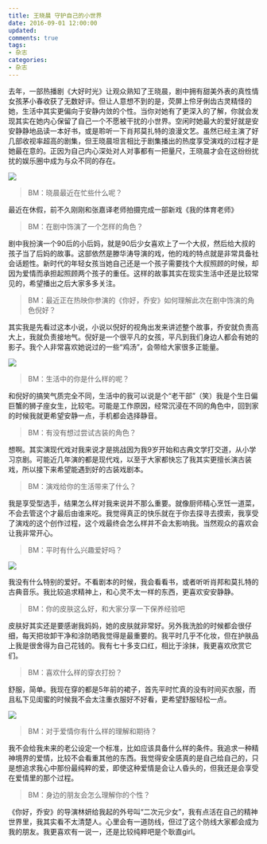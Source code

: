 ```yaml
---
title: 王晓晨 守护自己的小世界
date: 2016-09-01 12:00:00
updated:
comments: true
tags:
- 杂志
categories:
- 杂志
---
```


去年，一部热播剧《大好时光》让观众熟知了王晓晨，剧中拥有甜美外表的真性情女孩茅小春收获了无数好评。但让人意想不到的是，荧屏上伶牙俐齿古灵精怪的她，生活中其实更偏向于安静内敛的个性。当你对她有了更深入的了解，你就会发现其实在她内心保留了自己一个不愿被干扰的小世界。空闲时她最大的爱好就是安安静静地品读一本好书，或是聆听一下肖邦莫扎特的浪漫文艺。虽然已经主演了好几部收视率超高的剧集，但王晓晨坦言相比于剧集播出的热度享受演戏的过程才是她最在意的。正因为自己内心深处对人对事都有一把量尺，王晓晨才会在这纷纷扰扰的娱乐圈中成为与众不同的存在。

<!--more-->

![](/img/magazine/020/026-001.jpeg)

>BM：晓晨最近在忙些什么呢？

最近在休假，前不久刚刚和张嘉译老师拍摄完成一部新戏《我的体育老师》

>BM：在剧中饰演了一个怎样的角色？

剧中我扮演一个90后的小后妈，就是90后少女喜欢上了一个大叔，然后给大叔的孩子当了后妈的故事。这部依然是滕华涛导演的戏，他的戏的特点就是非常具备社会话题性。新时代的年轻女孩当她自己还是一个孩子需要找个大叔照顾的时候，却因为爱情而承担起照顾两个孩子的重任。这样的故事其实在现实生活中还是比较常见的，希望播出之后大家多多关注。

>BM：最近正在热映你参演的《你好，乔安》如何理解此次在剧中饰演的角色倪好？

其实我是先看过这本小说，小说以倪好的视角出发来讲述整个故事，乔安就负责高大上，我就负责接地气。倪好是一个很平凡的女孩，平凡到我们身边人都会有她的影子。我个人非常喜欢她说过的一些“鸡汤”，会带给大家很多正能量。

![](/img/magazine/020/026-002.jpeg)

>BM：生活中的你是什么样的呢？

和倪好的搞笑气质完全不同，生活中的我可以说是个“老干部”（笑）我是个生日偏巨蟹的狮子座女生，比较宅。可能是工作原因，经常沉浸在不同的角色中，回到家的时候我就更希望安静一点，手机都会选择静音。

>BM：有没有想过尝试古装的角色？

想啊。其实演现代戏对我来说才是挑战因为我9岁开始和古典文学打交道，从小学习京剧。可能近几年演的都是现代戏，以至于大家都快忘了我其实更擅长演古装戏，所以接下来希望能遇到好的古装戏剧本。

>BM：演戏给你的生活带来了什么？

我是享受型选手，结果怎么样对我来说并不那么重要。就像厨师精心烹饪一道菜，不会去管这个才最后由谁来吃。我觉得真正的快乐就在于你去探寻去摸索，我享受了演戏的这个创作过程，这个戏最终会怎么样并不会太影响我。当然观众的喜欢会让我非常开心。

>BM：平时有什么兴趣爱好吗？

![](/img/magazine/020/026-004.jpeg)

我没有什么特别的爱好。不看剧本的时候，我会看看书，或者听听肖邦和莫扎特的古典音乐。我比较追求精神上，和心灵不太一样的东西，更喜欢安安静静。

>BM：你的皮肤这么好，和大家分享一下保养经验吧

皮肤好其实还是要感谢我妈妈，她的皮肤就非常好。另外我洗脸的时候都会很仔细，每天把妆卸干净和涂防晒我觉得是最重要的。我平时几乎不化妆，但在护肤品上我是很舍得为自己花钱的。我有七十多支口红，相比于涂抹，我更喜欢欣赏它们。

>BM：喜欢什么样的穿衣打扮？

舒服，简单。我现在穿的都是5年前的裙子，首先平时忙真的没有时间买衣服，而且私下见闺蜜的时候我不会太注重衣服好不好看，更希望舒服轻松一点。

![](/img/magazine/020/026-003.jpeg)

>BM：对于爱情你有什么样的理解和期待？

我不会给我未来的老公设定一个标准，比如应该具备什么样的条件。我追求一种精神境界的爱情，比较不会看重其他的东西。我觉得安全感真的是自己给自己的，只是想追求我心中那份最纯粹的爱，即使这种爱情是会让人昏头的，但我还是会享受在爱情里的那个过程。

>BM：身边的朋友会怎么理解你的个性？

《你好，乔安》的导演林妍给我起的外号叫“二次元少女”，我有点活在自己的精神世界里，我其实看不太清楚人。心里会有一道防线，但过了这个防线大家都会成为我的朋友。我更喜欢有一说一，还是比较纯粹吧是个耿直girl。

